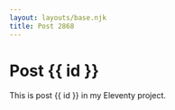 ```yaml
---
layout: layouts/base.njk
title: Post 2868
---
```


# Post {{ id }}

This is post {{ id }} in my Eleventy project.
